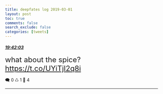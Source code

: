 ```yaml
---
title: deepfates log 2019-03-01
layout: post
toc: true
comments: false
search_exclude: false
categories: [tweets]
---
```



#### <a href = "https://twitter.com/deepfates/status/1101673994455904256">*19:42:03*</a>

<font size="5">what about the spice?  https://t.co/UYiTjI2q8i</font>



🗨️ 0 ♺ 1 🤍  4   

---
    
            

